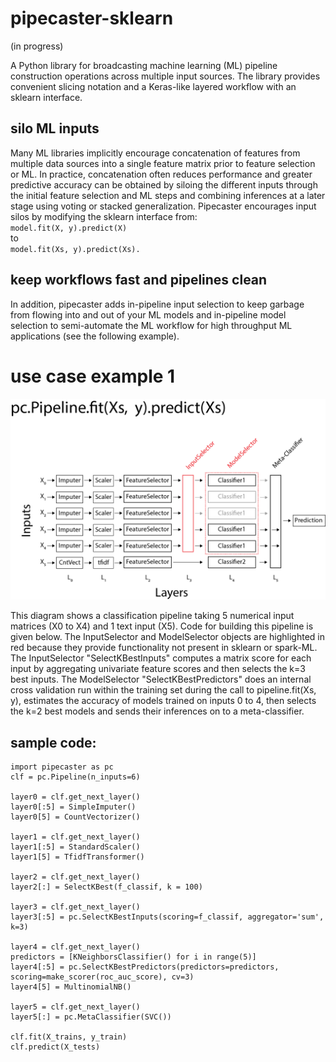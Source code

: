 # pipecaster-sklearn
(in progress)

A Python library for broadcasting machine learning (ML) pipeline construction operations across multiple input sources.  The library provides convenient slicing notation and a Keras-like layered workflow with an sklearn interface.

## silo ML inputs

Many ML libraries implicitly encourage concatenation of features from multiple data sources into a single feature matrix prior to feature selection or ML.  In practice, concatenation often reduces performance and greater predictive accuracy can be obtained by siloing the different inputs through the initial feature selection and ML steps and combining inferences at a later stage using voting or stacked generalization.  Pipecaster encourages input silos by modifying the sklearn interface from:    
`model.fit(X, y).predict(X)`  
to   
`model.fit(Xs, y).predict(Xs).`

## keep workflows fast and pipelines clean

In addition, pipecaster adds in-pipeline input selection to keep garbage from flowing into and out of your ML models and in-pipeline model selection to semi-automate the ML workflow for high throughput ML applications (see the following example).

# use case example 1
![Use case 1](/images/example_1.png)

This diagram shows a classification pipeline taking 5 numerical input matrices (X0 to X4) and 1 text input (X5).  Code for building this pipeline is given below.  The InputSelector and ModelSelector objects are highlighted in red because they provide functionality not present in sklearn or spark-ML. The InputSelector "SelectKBestInputs" computes a matrix score for each input by aggregating univariate feature scores and then selects the k=3 best inputs.  The ModelSelector "SelectKBestPredictors" does an internal cross validation run within the training set during the call to pipeline.fit(Xs, y), estimates the accuracy of models trained on inputs 0 to 4, then selects the k=2 best models and sends their inferences on to a meta-classifier.

## sample code:

```
import pipecaster as pc
clf = pc.Pipeline(n_inputs=6)

layer0 = clf.get_next_layer()
layer0[:5] = SimpleImputer()
layer0[5] = CountVectorizer()

layer1 = clf.get_next_layer()
layer1[:5] = StandardScaler()
layer1[5] = TfidfTransformer()

layer2 = clf.get_next_layer()
layer2[:] = SelectKBest(f_classif, k = 100)

layer3 = clf.get_next_layer()
layer3[:5] = pc.SelectKBestInputs(scoring=f_classif, aggregator='sum', k=3)

layer4 = clf.get_next_layer()
predictors = [KNeighborsClassifier() for i in range(5)]
layer4[:5] = pc.SelectKBestPredictors(predictors=predictors, scoring=make_scorer(roc_auc_score), cv=3)
layer4[5] = MultinomialNB()

layer5 = clf.get_next_layer()
layer5[:] = pc.MetaClassifier(SVC())

clf.fit(X_trains, y_train)
clf.predict(X_tests)
```
